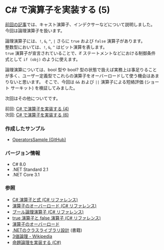 # C# で演算子を実装する (5)

[前回の記事](CSharp-Operators-4.md)では、キャスト演算子、インデクサーなどについて説明しました。  
今回は論理演算子を扱います。

論理演算子には、`!`, `&`, `^`, `|` さらに `true` および `false` 演算子があります。  
整数型においては、`!`, `&`, `^` はビット演算を表します。  
`true` 演算子が宣言されていることで、if ステートメントなどにおける制御条件式として `if (obj)` のように使えます。

論理演算については、bool 型や bool? 型の状態で扱えば実務上は事足りることが多く、ユーザー定義型でこれらの演算子をオーバーロードして使う機会はあまりないと思います。
そこで、今回は `&&` および `||` 演算子による短絡評価 (ショート サーキット) を検証してみました。

次回はその他についてです。

前回: [C# で演算子を実装する (4)](CSharp-Operators-4.md)  
次回: [C# で演算子を実装する (6)](CSharp-Operators-6.md)

### 作成したサンプル
- [OperatorsSample (GitHub)](https://github.com/sakapon/Samples-2020/tree/master/OperatorsSample)

### バージョン情報
- C# 8.0
- .NET Standard 2.1
- .NET Core 3.1

### 参照
- [C# 演算子と式 (C# リファレンス)](https://docs.microsoft.com/dotnet/csharp/language-reference/operators/)
- [演算子のオーバーロード (C# リファレンス)](https://docs.microsoft.com/dotnet/csharp/language-reference/operators/operator-overloading)
- [ブール論理演算子 (C# リファレンス)](https://docs.microsoft.com/dotnet/csharp/language-reference/operators/boolean-logical-operators)
- [true 演算子と false 演算子 (C# リファレンス)](https://docs.microsoft.com/dotnet/csharp/language-reference/operators/true-false-operators)
- [演算子のオーバーロード](https://ufcpp.net/study/csharp/oo_operator.html)
- [.NETのクラスライブラリ設計](https://amzn.to/3kLf0R8) (書籍)
- [3値論理 - Wikipedia](https://t.co/WRXPzaVG1D)
- [命題論理を実装する (C#)](https://sakapon.wordpress.com/2016/12/16/propositional-logic/)

